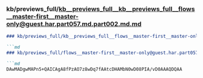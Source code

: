 ### kb/previews_full/kb__previews_full__kb__previews_full__flows__master-first__master-only@guest.har.part057.md.part002.md.md

```md
### kb/previews_full/kb__previews_full__flows__master-first__master-only@guest.har.part057.md.part002.md

```md
### kb/previews_full/flows__master-first__master-only@guest.har.part057.md (part 002)

```md
DAwMADgwMAPn5+QAICAgA8fPzAO7z8wDq7fAAtcDHAMbN0wD08PIA/vD0AAAQDQAA
```

```

```

```
